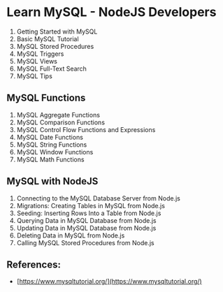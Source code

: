 # Learn MySQL - NodeJS Developers

1. Getting Started with MySQL
2. Basic MySQL Tutorial
3. MySQL Stored Procedures
4. MySQL Triggers
5. MySQL Views
6. MySQL Full-Text Search
7. MySQL Tips

## MySQL Functions

1. MySQL Aggregate Functions
2. MySQL Comparison Functions
3. MySQL Control Flow Functions and Expressions
4. MySQL Date Functions
5. MySQL String Functions
6. MySQL Window Functions
7. MySQL Math Functions

## MySQL with NodeJS

1. Connecting to the MySQL Database Server from Node.js
2. Migrations: Creating Tables in MySQL from Node.js
3. Seeding: Inserting Rows Into a Table from Node.js
4. Querying Data in MySQL Database from Node.js
5. Updating Data in MySQL Database from Node.js
6. Deleting Data in MySQL from Node.js
7. Calling MySQL Stored Procedures from Node.js



## References: 

- [https://www.mysqltutorial.org/](https://www.mysqltutorial.org/)
